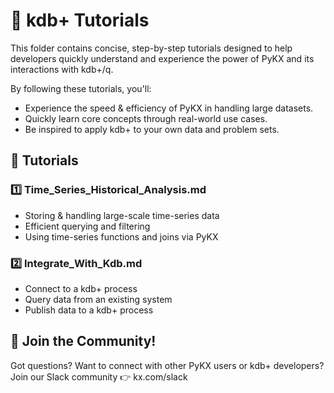 # 🚀 kdb+ Tutorials

This folder contains concise, step-by-step tutorials designed to help  developers quickly understand and experience the power of PyKX and its interactions with kdb+/q.

By following these tutorials, you'll:
- Experience the speed & efficiency of PyKX in handling large datasets.
- Quickly learn core concepts through real-world use cases.
- Be inspired to apply kdb+ to your own data and problem sets.

## 📖 Tutorials

### 1️⃣ Time_Series_Historical_Analysis.md
- Storing & handling large-scale time-series data
- Efficient querying and filtering
- Using time-series functions and joins via PyKX

### 2️⃣ Integrate_With_Kdb.md
- Connect to a kdb+ process
- Query data from an existing system
- Publish data to a kdb+ process

## 🤝 Join the Community!
Got questions? Want to connect with other PyKX users or kdb+ developers?
Join our Slack community 👉 kx.com/slack
